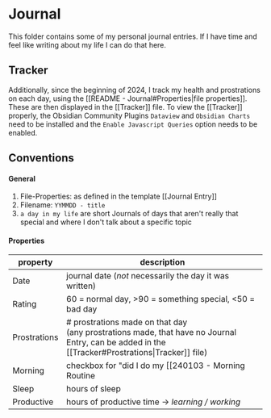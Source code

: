 # Journal
This folder contains some of my personal journal entries. If I have time and feel like writing about my life I can do that here.

## Tracker
Additionally, since the beginning of 2024, I track my health and prostrations on each day, using the [[README - Journal#Properties|file properties]]. These are then displayed in the [[Tracker]] file.
To view the [[Tracker]] properly, the Obsidian Community Plugins `Dataview` and `Obsidian Charts` need to be installed and the `Enable Javascript Queries` option needs to be enabled.

## Conventions
#### General
1. File-Properties: as defined in the template [[Journal Entry]]
2. Filename: `YYMMDD - title`
3. `a day in my life` are short Journals of days that aren't really that special and where I don't talk about a specific topic
#### Properties
| property | description |
| ---- | ---- |
| Date | journal date (*not* necessarily the day it was written) |
| Rating | 60 = normal day, >90 = something special, <50 = bad day |
| Prostrations | # prostrations made on that day<br>(any prostrations made, that have no Journal Entry, can be added in the [[Tracker#Prostrations\|Tracker]] file) |
| Morning | checkbox for "did I do my [[240103 - Morning Routine|morning routine]]" |
| Sleep | hours of sleep |
| Productive | hours of productive time -> *learning / working* |
